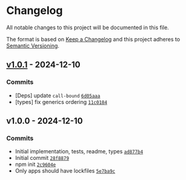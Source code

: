 # Changelog

All notable changes to this project will be documented in this file.

The format is based on [Keep a Changelog](https://keepachangelog.com/en/1.0.0/)
and this project adheres to [Semantic Versioning](https://semver.org/spec/v2.0.0.html).

## [v1.0.1](https://github.com/ljharb/side-channel-map/compare/v1.0.0...v1.0.1) - 2024-12-10

### Commits

- [Deps] update `call-bound` [`6d05aaa`](https://github.com/ljharb/side-channel-<AWS-SECRET-KEY>0696f0ba40f)
- [types] fix generics ordering [`11c0184`](https://github.com/ljharb/side-channel-<AWS-SECRET-KEY>148e5e9ee74)

## v1.0.0 - 2024-12-10

### Commits

- Initial implementation, tests, readme, types [`ad877b4`](https://github.com/ljharb/side-channel-<AWS-SECRET-KEY>2b4a01959a9)
- Initial commit [`28f8879`](https://github.com/ljharb/side-channel-<AWS-SECRET-KEY>a0287e5eba4)
- npm init [`2c9604e`](https://github.com/ljharb/side-channel-<AWS-SECRET-KEY>a07697504bd)
- Only apps should have lockfiles [`5e7ba9c`](https://github.com/ljharb/side-channel-<AWS-SECRET-KEY>55b49bbadf5)
